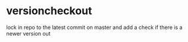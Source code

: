 # versioncheckout
 lock in repo to the latest commit on master and add a check if there is a newer version out
